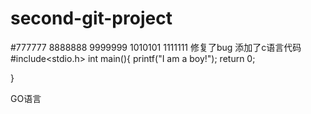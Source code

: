 # second-git-project
#777777
8888888
9999999
1010101
1111111
修复了bug
添加了c语言代码
#include<stdio.h>
int main(){
printf("I am a  boy!");
return 0;

}

GO语言


